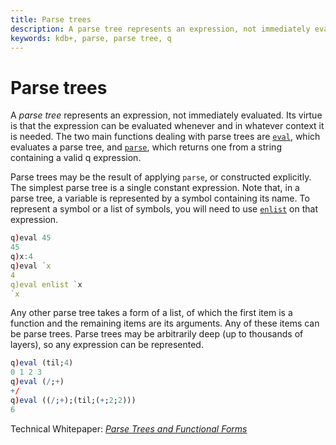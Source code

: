 ```yaml
---
title: Parse trees
description: A parse tree represents an expression, not immediately evaluated. Its virtue is that the expression can be evaluated whenever and in whatever context it is needed. The two main functions dealing with parse trees are eval, which evaluates a parse tree, and parse, which returns one from a string containing a valid q expression.
keywords: kdb+, parse, parse tree, q
---
```

# Parse trees



A _parse tree_ represents an expression, not immediately evaluated. Its virtue is that the expression can be evaluated whenever and in whatever context it is needed. The two main functions dealing with parse trees are [`eval`](../ref/eval.md), which evaluates a parse tree, and [`parse`](../ref/parse.md), which returns one from a string containing a valid q expression.

Parse trees may be the result of applying `parse`, or constructed explicitly. The simplest parse tree is a single constant expression. Note that, in a parse tree, a variable is represented by a symbol containing its name. To represent a symbol or a list of symbols, you will need to use [`enlist`](../ref/enlist.md) on that expression.

```q
q)eval 45
45
q)x:4
q)eval `x
4
q)eval enlist `x
`x
```

Any other parse tree takes a form of a list, of which the first item is a function and the remaining items are its arguments. Any of these items can be parse trees. Parse trees may be arbitrarily deep (up to thousands of layers), so any expression can be represented.

```q
q)eval (til;4)
0 1 2 3
q)eval (/;+)
+/
q)eval ((/;+);(til;(+;2;2)))
6
```


<i class="far fa-hand-point-right"></i> 
Technical Whitepaper: [_Parse Trees and Functional Forms_](../wp/parse_trees_and_functional_forms.pdf)

